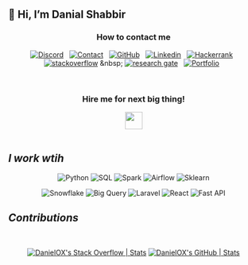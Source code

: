 <h2>👋 Hi, I’m Danial Shabbir</h2> 
<div align='center'>
 <h3>How to contact me </h3>
 
[![Discord](https://img.shields.io/badge/discord-blue?style=for-the-badge&logo=discord&logoColor=white)](https://discordapp.com/users/956149029140586496) &nbsp;
[![Contact](https://img.shields.io/badge/GMAIL-white?style=for-the-badge&logo=gmail)](mailto:danial.shabbir77@gmail.com) &nbsp;
[![GitHub](https://img.shields.io/badge/GITHUB-white?style=for-the-badge&logo=github&logoColor=black)](https://github.com/DanielOX/) &nbsp;
[![Linkedin](https://img.shields.io/badge/Linkedin-blue?style=for-the-badge&logo=linkedin)](https://www.linkedin.com/in/data-engineer-d) &nbsp;
[![Hackerrank](https://img.shields.io/badge/Hackerrank-2EC866?style=for-the-badge&logo=HackerRank&logoColor=black)](https://www.hackerrank.com/profile/danial_shabbir71) &nbsp;
[![stackoverflow](https://img.shields.io/badge/stackoverflow-white?style=for-the-badge&logo=stack-overflow)]([https://www.hackerrank.com/profile/danial_shabbir71](https://stackoverflow.com/users/9991377/danial-shabbir)) &nbsp;
[![research gate](https://img.shields.io/badge/researchgate-black?style=for-the-badge&logo=researchgate)](https://www.hackerrank.com/profile/danial_shabbir71) &nbsp;
[![Portfolio](https://img.shields.io/badge/portfolio-black?style=for-the-badge&logo=protocolsdotio&logoColor=white)](https://www.hackerrank.com/profile/danial_shabbir71) &nbsp;



</div>
                            
<br/>
<div align="center">
<h3>Hire me for next big thing!</h3>

<a href="https://www.upwork.com/freelancers/danialshabbirdeveloper" rel="canonical">
<img src="https://img.shields.io/badge/UpWork-6FDA44?style=for-the-badge&logo=Upwork&logoColor=white" style="width:auto;height:35px" />
</a> 
</div>


</div>



</br>

<i><h2>I work wtih</h2></i>

<div align="center">

![Python](https://img.shields.io/badge/Python-000000?style=for-the-badge&logo=Python&logoColor=green)
![SQL](https://img.shields.io/badge/SQL-000000?style=for-the-badge&logo=amazondynamodb&logoColor=white)
![Spark](https://img.shields.io/badge/apachespark-000000?style=for-the-badge&logo=apachespark&logoColor=orange)
![Airflow](https://img.shields.io/badge/airflow-000000?style=for-the-badge&logo=apacheairflow&logoColor=blue)
![Sklearn](https://img.shields.io/badge/scikitlearn-000000?style=for-the-badge&logo=scikitlearn&logoColor=#F7931E)
</div>

<div align="center">

![Snowflake](https://img.shields.io/badge/snowflake-000000?style=for-the-badge&logo=snowflake&logoColor=#29B5E8)
![Big Query](https://img.shields.io/badge/BigQuery-000000?style=for-the-badge&logo=googlebigquery&logoColor=#669DF6)
![Laravel](https://img.shields.io/badge/laravel-000000?style=for-the-badge&logo=laravel&logoColor=#FF2D20)
![React](https://img.shields.io/badge/react-000000?style=for-the-badge&logo=react&logoColor=##61DAFB)
![Fast API](https://img.shields.io/badge/fastapi-000000?style=for-the-badge&logo=fastapi&logoColor=#009688)

</div>

<i><h2>Contributions</h2></i>
<br/>

<div align="center">
 
[![DanielOX's Stack Overflow | Stats](https://stats.quine.sh/DanielOX/stack-overflow?theme=dark)](https://quine.sh?utm_source=widgets&utm_campaign=DanielOX)
[![DanielOX's GitHub | Stats](https://stats.quine.sh/DanielOX/github?theme=dark)](https://quine.sh?utm_source=widgets&utm_campaign=DanielOX)


</div>
